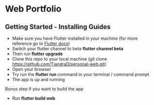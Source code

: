 # Web Portfolio

## Getting Started - Installing Guides

- Make sure you have Flutter installed in your machine (for more reference go to [Flutter docs](https://flutter.dev/docs/get-started/install))
- Switch your flutter channel to beta **flutter channel beta**
- Then run **flutter upgrade**
- Clone this repo to your local machine (git clone https://github.com/TjandraD/personal-web.git)
- Open your browser
- Try run the **flutter run** command in your terminal / command prompt
- The app is up and running

Bonus step if you want to build the app
- Run **flutter build web**